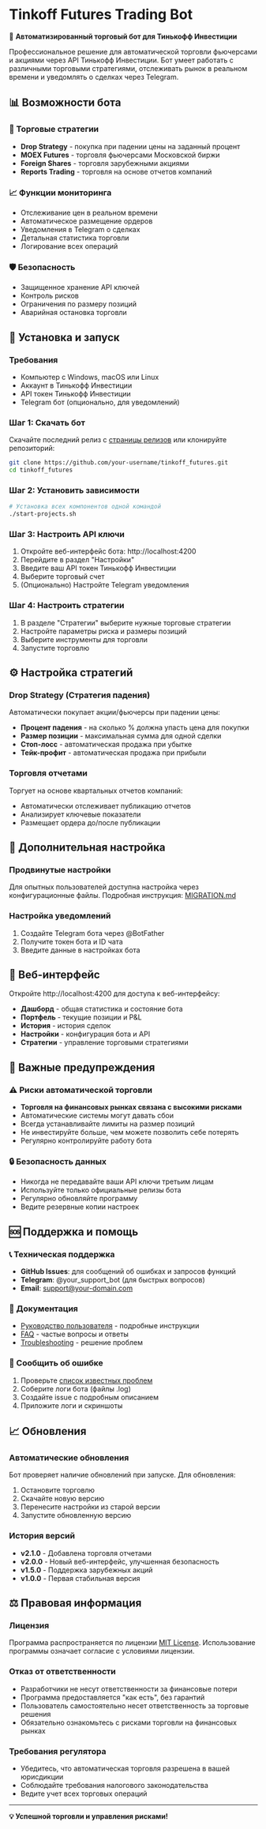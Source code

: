 # Tinkoff Futures Trading Bot

🚀 **Автоматизированный торговый бот для Тинькофф Инвестиции**

Профессиональное решение для автоматической торговли фьючерсами и акциями через API Тинькофф Инвестиции. Бот умеет работать с различными торговыми стратегиями, отслеживать рынок в реальном времени и уведомлять о сделках через Telegram.

## 📊 Возможности бота

### 🎯 Торговые стратегии
- **Drop Strategy** - покупка при падении цены на заданный процент
- **MOEX Futures** - торговля фьючерсами Московской биржи
- **Foreign Shares** - торговля зарубежными акциями
- **Reports Trading** - торговля на основе отчетов компаний

### 📈 Функции мониторинга
- Отслеживание цен в реальном времени
- Автоматическое размещение ордеров
- Уведомления в Telegram о сделках
- Детальная статистика торговли
- Логирование всех операций

### 🛡️ Безопасность
- Защищенное хранение API ключей
- Контроль рисков
- Ограничения по размеру позиций
- Аварийная остановка торговли

## 🚀 Установка и запуск

### Требования
- Компьютер с Windows, macOS или Linux
- Аккаунт в Тинькофф Инвестиции
- API токен Тинькофф Инвестиции
- Telegram бот (опционально, для уведомлений)

### Шаг 1: Скачать бот
Скачайте последний релиз с [страницы релизов](../../releases) или клонируйте репозиторий:
```bash
git clone https://github.com/your-username/tinkoff_futures.git
cd tinkoff_futures
```

### Шаг 2: Установить зависимости
```bash
# Установка всех компонентов одной командой
./start-projects.sh
```

### Шаг 3: Настроить API ключи
1. Откройте веб-интерфейс бота: http://localhost:4200
2. Перейдите в раздел "Настройки"
3. Введите ваш API токен Тинькофф Инвестиции
4. Выберите торговый счет
5. (Опционально) Настройте Telegram уведомления

### Шаг 4: Настроить стратегии
1. В разделе "Стратегии" выберите нужные торговые стратегии
2. Настройте параметры риска и размеры позиций
3. Выберите инструменты для торговли
4. Запустите торговлю

## ⚙️ Настройка стратегий

### Drop Strategy (Стратегия падения)
Автоматически покупает акции/фьючерсы при падении цены:
- **Процент падения** - на сколько % должна упасть цена для покупки
- **Размер позиции** - максимальная сумма для одной сделки
- **Стоп-лосс** - автоматическая продажа при убытке
- **Тейк-профит** - автоматическая продажа при прибыли

### Торговля отчетами
Торгует на основе квартальных отчетов компаний:
- Автоматически отслеживает публикацию отчетов
- Анализирует ключевые показатели
- Размещает ордера до/после публикации

## 🔧 Дополнительная настройка

### Продвинутые настройки
Для опытных пользователей доступна настройка через конфигурационные файлы.
Подробная инструкция: [MIGRATION.md](./MIGRATION.md)

### Настройка уведомлений
1. Создайте Telegram бота через @BotFather
2. Получите токен бота и ID чата
3. Введите данные в настройках бота

## 📱 Веб-интерфейс

Откройте http://localhost:4200 для доступа к веб-интерфейсу:
- **Дашборд** - общая статистика и состояние бота
- **Портфель** - текущие позиции и P&L
- **История** - история сделок
- **Настройки** - конфигурация бота и API
- **Стратегии** - управление торговыми стратегиями

## 🚨 Важные предупреждения

### ⚠️ Риски автоматической торговли
- **Торговля на финансовых рынках связана с высокими рисками**
- Автоматические системы могут давать сбои
- Всегда устанавливайте лимиты на размер позиций
- Не инвестируйте больше, чем можете позволить себе потерять
- Регулярно контролируйте работу бота

### 🔒 Безопасность данных
- Никогда не передавайте ваши API ключи третьим лицам
- Используйте только официальные релизы бота
- Регулярно обновляйте программу
- Ведите резервные копии настроек

## 🆘 Поддержка и помощь

### 📞 Техническая поддержка
- **GitHub Issues**: для сообщений об ошибках и запросов функций
- **Telegram**: @your_support_bot (для быстрых вопросов)
- **Email**: support@your-domain.com

### 📖 Документация
- [Руководство пользователя](./MIGRATION.md) - подробные инструкции
- [FAQ](./FAQ.md) - частые вопросы и ответы
- [Troubleshooting](./TROUBLESHOOTING.md) - решение проблем

### 🐛 Сообщить об ошибке
1. Проверьте [список известных проблем](../../issues)
2. Соберите логи бота (файлы .log)
3. Создайте issue с подробным описанием
4. Приложите логи и скриншоты

## 📈 Обновления

### Автоматические обновления
Бот проверяет наличие обновлений при запуске. Для обновления:
1. Остановите торговлю
2. Скачайте новую версию
3. Перенесите настройки из старой версии
4. Запустите обновленную версию

### История версий
- **v2.1.0** - Добавлена торговля отчетами
- **v2.0.0** - Новый веб-интерфейс, улучшенная безопасность
- **v1.5.0** - Поддержка зарубежных акций
- **v1.0.0** - Первая стабильная версия

## ⚖️ Правовая информация

### Лицензия
Программа распространяется по лицензии [MIT License](./LICENSE).
Использование программы означает согласие с условиями лицензии.

### Отказ от ответственности
- Разработчики не несут ответственности за финансовые потери
- Программа предоставляется "как есть", без гарантий
- Пользователь самостоятельно несет ответственность за торговые решения
- Обязательно ознакомьтесь с рисками торговли на финансовых рынках

### Требования регулятора
- Убедитесь, что автоматическая торговля разрешена в вашей юрисдикции
- Соблюдайте требования налогового законодательства
- Ведите учет всех торговых операций

---

**💡 Успешной торговли и управления рисками!**
